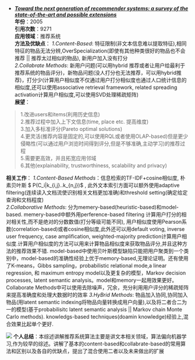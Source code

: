 + ***[Toward the next generation of recommender systems: a survey of the state-of-the-art and possible extensions](https://ieeexplore.ieee.org/document/1423975)***   
**年份**：2005  
**引用次数**：9271  
**应用领域**：推荐系统  
**方法及优缺点**：
*1.Content-Based*: 特征限制(非文本信息难以提取特征),相同特征的物品无法分辨,OverSpecialization(即使有其他种类很好的物品也不会推荐 || 推荐太过相似的物品), 新用户加入没有打分  
*2.Collabrate Methods*: 新用户问题(可以用hybrid 推荐或者让用户给最利于推荐系统的物品评分)，新物品问题(没人打分也无法推荐，可以用hybrid推荐)，打分少(计算用户相似度不仅通过用户打分相似度也通过人口统计信息的相似度,还可以使用associative retrieval framework, related spreading activation计算用户相似度,可以使用SVD处理稀疏矩阵)  
**展望**：
> 1.改进users和items(利用历史信息)   
> 2.推荐过程中加入上下文信息(time, place etc. 提高维度)  
> 3.加入多标准评分(Pareto optimal solutions)  
> 4.更灵活(推荐内容是固定的,可以使用RQL或者使用OLAP-based)但是更少侵略性(可以通过用户浏览时间得到评分,但是不够准确,主动学习)的推荐过程  
> 5.需要更高效，并且拓宽应用邻域  
> 6.其他(explainability, trustworthiness, scalability and privacy)  


**相关工作**：
*1.Content-Based Methods*：信息检索的TF-IDF+cosine相似度, 朴素贝叶斯 $ P(C_i|k_{i,j}..k_{n,j})$ , 此外文本索引方面可以额外使用adaptive filtering(连续读入文档流使识别相关文档更加准确)和threshold setting(确定给定查询和文档程度)  
*2.Collaborative Methods*: 分为memery-based(heuristic-based)和model-based. memery-based中额外用perference-based filtering 计算用户打分的相对相关性,而不是绝对的分数数值(打分等级可能不同), 用户相似度使用Pearson系数(correlation-based)或者cosine相似度,此外还可以用default voting, inverse user frequency, case amplification, weighted-majority prediction计算用户相似度.计算用户相似度的方法可以用来计算物品相似度来获取物品评分,并且这种方法的推荐效果不错. model-based中使用贝叶斯模型缺陷只能把用户聚类到一个类别中，model-based的准确性经验上优于memory-based,无理论证明。还有使用了K-means，Gibbs sampling，probabilistic relational mode,a linear regression, 和 maximum entropy model以及更复杂的模型，Markov decision processes, latent semantic analysis。model和memory一起用效果更好。Collaborate Methods中可以使用去除噪声，冗余，充分利用用户评分的稀疏矩阵来提高准确度和处理大数据时的效率
*3.HyBrid Methods*: 物品加入协同,协同加入物品(用latent semantic indexing将物品向量转换成用户向量),以及将二者合二为一的模型(基于probabilisitc latent semantic analysis || Markov chain Monte Carlo methods). knowledgs-based techniques(doamin knowledge)经验上,混合效果比起单个更好.

![](https://paperrecord.oss-cn-shanghai.aliyuncs.com/202204081304807.png)
**个人总结**：本综述讲解推荐系统算法主要是讲文本相关领域，算法偏向机器学习,作为较早的综述。讲解了基本的content-based和collabrate-based的常用算法和区别以及各自的优缺点，提出了混合使用二者以及未来做出的扩展
